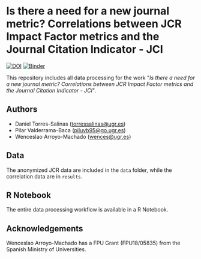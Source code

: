 # Is there a need for a new journal metric? Correlations between JCR Impact Factor metrics and the Journal Citation Indicator - JCI

[![DOI](https://zenodo.org/badge/DOI/10.5281/zenodo.5776404.svg)](https://doi.org/10.5281/zenodo.5776404)
[![Binder](http://mybinder.org/badge_logo.svg)](https://mybinder.org/v2/gh/Wences91/jci_correlations/main?urlpath=rstudio)

This repository includes all data processing for the work "*Is there a need for a new journal metric? Correlations between JCR Impact Factor metrics and the Journal Citation Indicator - JCI*".

## Authors
* Daniel Torres-Salinas (<torressalinas@ugr.es>)
* Pilar Valderrama-Baca (<piluvb95@go.ugr.es>)
* Wenceslao Arroyo-Machado (<wences@ugr.es>)

## Data
The anonymized JCR data are included in the `data` folder, while the correlation data are in `results`.

## R Notebook
The entire data processing workflow is available in a R Notebook.

## Acknowledgements
Wenceslao Arroyo-Machado has a FPU Grant (FPU18/05835) from the Spanish Ministry of Universities.
